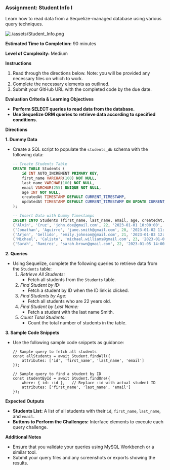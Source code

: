 ### Assignment: Student Info I

Learn how to read data from a Sequelize-managed database using various query techniques.

![./assets/Student_Info.png](./assets/Student_Info.png)

**Estimated Time to Completion:** 90 minutes

**Level of Complexity:** Medium

**Instructions**

1. Read through the directions below. Note: you will be provided any necessary files on which to work.
2. Complete the necessary elements as outlined.
3. Submit your GitHub URL with the completed code by the due date.

**Evaluation Criteria & Learning Objectives**

- **Perform SELECT queries to read data from the database.**
- **Use Sequelize ORM queries to retrieve data according to specified conditions.**

**Directions**

**1. Dummy Data**

- Create a SQL script to populate the `students_db` schema with the following data:
    
    ```sql
    -- Create Students Table
    CREATE TABLE Students (
        id INT AUTO_INCREMENT PRIMARY KEY,
        first_name VARCHAR(100) NOT NULL,
        last_name VARCHAR(100) NOT NULL,
        email VARCHAR(255) UNIQUE NOT NULL,
        age INT NOT NULL,
        createdAt TIMESTAMP DEFAULT CURRENT_TIMESTAMP,
        updatedAt TIMESTAMP DEFAULT CURRENT_TIMESTAMP ON UPDATE CURRENT_TIMESTAMP
    );
    
    -- Insert Data with Dummy Timestamps
    INSERT INTO Students (first_name, last_name, email, age, createdAt, updatedAt) VALUES
    ('Alvin', 'Cruz', 'john.doe@gmail.com', 22, '2023-01-01 10:00:00', '2023-01-01 10:00:00'),
    ('Jonathan', 'Aguirre', 'jane.smith@gmail.com', 20, '2023-01-02 11:00:00', '2023-01-02 11:00:00'),
    ('Arjon', 'Gellido', 'emily.johnson@gmail.com', 21, '2023-01-03 12:00:00', '2023-01-03 12:00:00'),
    ('Michael', 'Calisto', 'michael.williams@gmail.com', 23, '2023-01-04 13:00:00', '2023-01-04 13:00:00'),
    ('Sarah', 'Ramirez', 'sarah.brown@gmail.com', 22, '2023-01-05 14:00:00', '2023-01-05 14:00:00');
    
    ```
    

**2. Queries**

- Using Sequelize, complete the following queries to retrieve data from the `Students` table:
    1. *Retrieve All Students:*
        - Fetch all students from the `Students` table.
    2. *Find Student by ID:*
        - Fetch a student by ID when the ID link is clicked.
    3. *Find Students by Age:*
        - Fetch all students who are 22 years old.
    4. *Find Student by Last Name:*
        - Fetch a student with the last name Smith.
    5. *Count Total Students:*
        - Count the total number of students in the table.

**3. Sample Code Snippets**

- Use the following sample code snippets as guidance:
    
    ```tsx
    // Sample query to fetch all students
    const allStudents = await Student.findAll({
        attributes: ['id', 'first_name', 'last_name', 'email']
    });
    
    // Sample query to find a student by ID
    const studentById = await Student.findOne({
        where: { id: :id },   // Replace :id with actual student ID
        attributes: ['first_name', 'last_name', 'email']
    });
    
    ```
    

**Expected Outputs**

- **Students List:** A list of all students with their `id`, `first_name`, `last_name`, and `email`.
- **Buttons to Perform the Challenges:** Interface elements to execute each query challenge.

**Additional Notes**

- Ensure that you validate your queries using MySQL Workbench or a similar tool.
- Submit your query files and any screenshots or exports showing the results.
